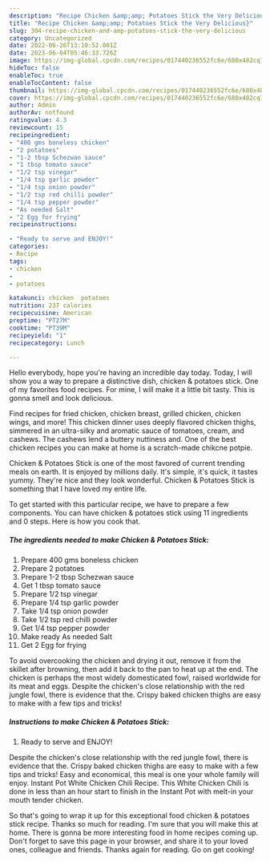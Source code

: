 ```yaml
---
description: "Recipe Chicken &amp;amp; Potatoes Stick the Very Delicious}"
title: "Recipe Chicken &amp;amp; Potatoes Stick the Very Delicious}"
slug: 304-recipe-chicken-and-amp-potatoes-stick-the-very-delicious
category: Uncategorized
date: 2022-06-26T13:10:52.001Z
date: 2023-06-04T05:46:33.726Z
image: https://img-global.cpcdn.com/recipes/017440236552fc6e/680x482cq70/chicken-potatoes-stick-recipe-main-photo.jpg
hideToc: false
enableToc: true
enableTocContent: false
thumbnail: https://img-global.cpcdn.com/recipes/017440236552fc6e/680x482cq70/chicken-potatoes-stick-recipe-main-photo.jpg
cover: https://img-global.cpcdn.com/recipes/017440236552fc6e/680x482cq70/chicken-potatoes-stick-recipe-main-photo.jpg
author: Admin
authorAv: notfound
ratingvalue: 4.3
reviewcount: 15
recipeingredient:
- "400 gms boneless chicken"
- "2 potatoes"
- "1-2 tbsp Schezwan sauce"
- "1 tbsp tomato sauce"
- "1/2 tsp vinegar"
- "1/4 tsp garlic powder"
- "1/4 tsp onion powder"
- "1/2 tsp red chilli powder"
- "1/4 tsp pepper powder"
- "As needed Salt"
- "2 Egg for frying"
recipeinstructions:

- "Ready to serve and ENJOY!"
categories:
- Recipe
tags:
- chicken
- 
- potatoes

katakunci: chicken  potatoes 
nutrition: 237 calories
recipecuisine: American
preptime: "PT27M"
cooktime: "PT39M"
recipeyield: "1"
recipecategory: Lunch

---
```



Hello everybody, hope you're having an incredible day today. Today, I will show you a way to prepare a distinctive dish, chicken &amp; potatoes stick. One of my favorites food recipes. For mine, I will make it a little bit tasty. This is gonna smell and look delicious.

Find recipes for fried chicken, chicken breast, grilled chicken, chicken wings, and more! This chicken dinner uses deeply flavored chicken thighs, simmered in an ultra-silky and aromatic sauce of tomatoes, cream, and cashews. The cashews lend a buttery nuttiness and. One of the best chicken recipes you can make at home is a scratch-made chikcne potpie.

Chicken &amp; Potatoes Stick is one of the most favored of current trending meals on earth. It is enjoyed by millions daily. It's simple, it's quick, it tastes yummy. They're nice and they look wonderful. Chicken &amp; Potatoes Stick is something that I have loved my entire life.


To get started with this particular recipe, we have to prepare a few components. You can have chicken &amp; potatoes stick using 11 ingredients and 0 steps. Here is how you cook that.

<!--inarticleads1-->

##### The ingredients needed to make Chicken &amp; Potatoes Stick:

1. Prepare 400 gms boneless chicken
1. Prepare 2 potatoes
1. Prepare 1-2 tbsp Schezwan sauce
1. Get 1 tbsp tomato sauce
1. Prepare 1/2 tsp vinegar
1. Prepare 1/4 tsp garlic powder
1. Take 1/4 tsp onion powder
1. Take 1/2 tsp red chilli powder
1. Get 1/4 tsp pepper powder
1. Make ready As needed Salt
1. Get 2 Egg for frying


To avoid overcooking the chicken and drying it out, remove it from the skillet after browning, then add it back to the pan to heat up at the end. The chicken is perhaps the most widely domesticated fowl, raised worldwide for its meat and eggs. Despite the chicken&#39;s close relationship with the red jungle fowl, there is evidence that the. Crispy baked chicken thighs are easy to make with a few tips and tricks! 

<!--inarticleads2-->

##### Instructions to make Chicken &amp; Potatoes Stick:


1. Ready to serve and ENJOY!

Despite the chicken&#39;s close relationship with the red jungle fowl, there is evidence that the. Crispy baked chicken thighs are easy to make with a few tips and tricks! Easy and economical, this meal is one your whole family will enjoy. Instant Pot White Chicken Chili Recipe. This White Chicken Chili is done in less than an hour start to finish in the Instant Pot with melt-in your mouth tender chicken. 

So that's going to wrap it up for this exceptional food chicken &amp; potatoes stick recipe. Thanks so much for reading. I'm sure that you will make this at home. There is gonna be more interesting food in home recipes coming up. Don't forget to save this page in your browser, and share it to your loved ones, colleague and friends. Thanks again for reading. Go on get cooking!
